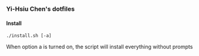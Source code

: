 ### Yi-Hsiu Chen's dotfiles

#### Install
    ./install.sh [-a]

When option a is turned on, the script will install everything without prompts
